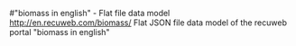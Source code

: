 #"biomass in english" - Flat file data model
http://en.recuweb.com/biomass/
Flat JSON file data model of the recuweb portal "biomass in english"
